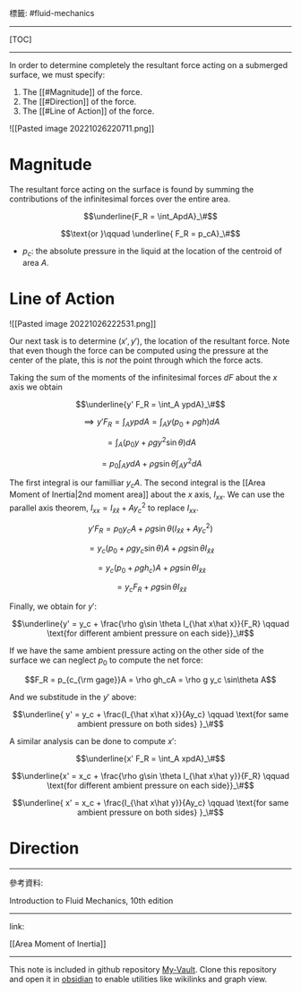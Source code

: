 標籤: #fluid-mechanics 

---

[TOC]

---

In order to determine completely the resultant force acting on a submerged surface, we must specify:

1. The [[#Magnitude]] of the force.
2. The [[#Direction]] of the force.
3. The [[#Line of Action]] of the force.

![[Pasted image 20221026220711.png]]

# Magnitude

The resultant force acting on the surface is found by summing the contributions of the infinitesimal forces over the entire area.

$$\underline{F_R = \int_ApdA}_\#$$

$$\text{or }\qquad \underline{ F_R = p_cA}_\#$$

- $p_c$: the absolute pressure in the liquid at the location of the centroid of area $A$.

# Line of Action

![[Pasted image 20221026222531.png]]

Our next task is to determine $(x', y')$, the location of the resultant force. Note that even though the force can be computed using the pressure at the center of the plate, this is *not* the point through which the force acts.

Taking the sum of the moments of the infinitesimal forces $dF$ about the $x$ axis we obtain

$$\underline{y' F_R = \int_A ypdA}_\#$$

$$\implies y'F_R = \int_AypdA = \int_Ay(p_0 + \rho gh)dA$$

$$= \int_A(p_0y + \rho gy^2\sin\theta)dA $$

$$= p_0\int_AydA + \rho g\sin\theta\int_Ay^2dA$$

The first integral is our familliar $y_cA$. The second integral is the [[Area Moment of Inertia|2nd moment area]] about the $x$ axis, $I_{xx}$. We can use the parallel axis theorem, $I_{xx} = I_{\hat x\hat x} + Ay_c^2$ to replace $I_{xx}$.

$$y'F_R = p_0y_cA + \rho g\sin\theta(I_{\hat x\hat x} + Ay_c^2)$$

$$ = y_c(p_0 + \rho g y_c\sin\theta)A + \rho g \sin\theta I_{\hat x\hat x}$$

$$ = y_c(p_0 + \rho g h_c)A + \rho g \sin\theta I_{\hat x\hat x}$$

$$ = y_cF_R + \rho g \sin \theta I_{\hat x\hat x}$$

Finally, we obtain for $y'$:

$$\underline{y' = y_c + \frac{\rho g\sin \theta I_{\hat x\hat x}}{F_R}
\qquad \text{for different ambient pressure on each side}}_\#$$

If we have the same ambient pressure acting on the other side of the surface we can neglect $p_0$ to compute the net force:

$$F_R = p_{c_{\rm gage}}A = \rho gh_cA = \rho g y_c \sin\theta A$$

And we substitude in the $y'$ above:

$$\underline{
	y' = y_c + \frac{I_{\hat x\hat x}}{Ay_c} \qquad
	\text{for same ambient pressure on both sides}
}_\#$$

A similar analysis can be done to compute $x'$:

$$\underline{x' F_R = \int_A xpdA}_\#$$

$$\underline{x' = x_c + \frac{\rho g\sin \theta I_{\hat x\hat y}}{F_R}
\qquad \text{for different ambient pressure on each side}}_\#$$

$$\underline{
	x' = x_c + \frac{I_{\hat x\hat y}}{Ay_c} \qquad
	\text{for same ambient pressure on both sides}
}_\#$$

# Direction



---

參考資料:

Introduction to Fluid Mechanics, 10th edition

---

link:

[[Area Moment of Inertia]]

---

This note is included in github repository [My-Vault](https://github.com/LittleD3092/My-Vault.git). Clone this repository and open it in [obsidian](https://obsidian.md/) to enable utilities like wikilinks and graph view.